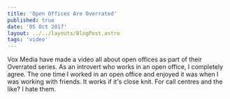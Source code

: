 ```yaml
---
title: 'Open Offices Are Overrated'
published: true
date: '05 Oct 2017'
layout: ../../layouts/BlogPost.astro
tags: 'video'
---
```


Vox Media have made a video all about open offices as part of their Overrated series. As an introvert who works in an open office, I completely agree. The one time I worked in an open office and enjoyed it was when I was working with friends. It works if it's close knit. For call centres and the like? I hate them.